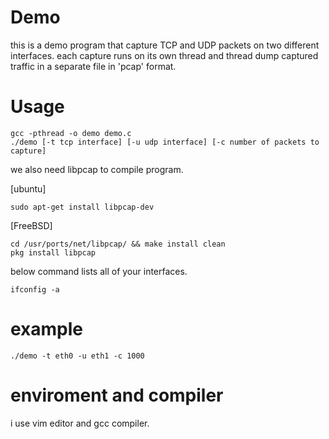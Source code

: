# Demo
this is a demo program that capture TCP and UDP packets on two different interfaces. each capture runs on its own thread and thread dump captured traffic in a separate file in 'pcap' format.

# Usage
```
gcc -pthread -o demo demo.c
./demo [-t tcp interface] [-u udp interface] [-c number of packets to capture]
```

we also need libpcap to compile program.

[ubuntu]

```sudo apt-get install libpcap-dev``` 

[FreeBSD]

```
cd /usr/ports/net/libpcap/ && make install clean
pkg install libpcap
```

below command lists all of your interfaces.

```ifconfig -a```

# example
```./demo -t eth0 -u eth1 -c 1000```
# enviroment and compiler
i use vim editor and gcc compiler.
